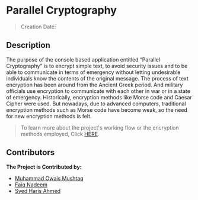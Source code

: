 # Parallel Cryptography
> Creation Date:  
## Description
The purpose of the console based application entitled “Parallel Cryptography” is to encrypt simple text, to avoid security issues and to be able to communicate in terms of emergency without letting undesirable individuals know the contents of the original message. The process of text encryption has been around from the Ancient Greek period. And military officials use encryption to communicate with each other in war or in a state of emergency. Historically, encryption methods like Morse code and Caesar Cipher were used. But nowadays, due to advanced computers, traditional encryption methods such as Morse code have become weak, so the need for new encryption methods is felt.
> To learn more about the project's working flow or the encryption methods employed, Click [HERE](https://github.com/muhammadowaismushtaq/Parallel-Cryptography/blob/d18ac6141c19b9b3c4927785c9e15fe7faa3f1bf/PDC-Project%20Final%20Report.pdf).
## Contributors
<b> The Project is Contributed by: </b>
* [Muhammad Owais Mushtaq](https://www.linkedin.com/in/muhammadowaismushtaq)
* [Faiq Nadeem](https://www.linkedin.com/in/faiq-nadeem-014435182/)
* [Syed Haris Ahmed](https://www.linkedin.com/in/haris-syed-323401228/)
